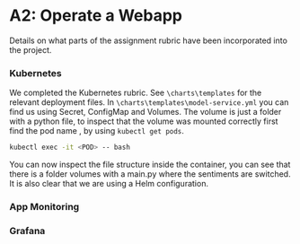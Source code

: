 # A2: Operate a Webapp
Details on what parts of the assignment rubric have been incorporated into the project. 

### Kubernetes
We completed the Kubernetes rubric. 
See ```\charts\templates``` for the relevant deployment files.
In ```\charts\templates\model-service.yml``` you can find us using Secret, ConfigMap and Volumes.
The volume is just a folder with a python file, to inspect that the volume was mounted correctly first find the pod name <POD>, by using ```kubectl get pods```.
```bash
kubectl exec -it <POD> -- bash
```
You can now inspect the file structure inside the container, you can see that there is a folder volumes with a main.py where the sentiments are switched. 
It is also clear that we are using a Helm configuration.

### App Monitoring


### Grafana